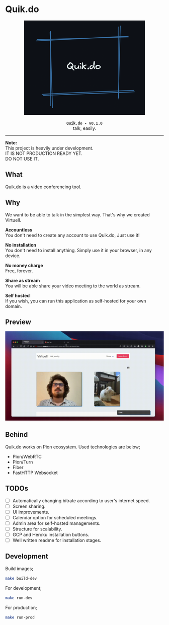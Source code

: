 # Quik.do

<div align="center">
	<img height="300px" src="doc/quik.do.png">
	<p>
		<strong><code>Quik.do - v0.1.0</code></strong> <br>
		talk, easily. <br>
	</p>
</div>

<hr>

**Note:**  
This project is heavily under development.  
IT IS NOT PRODUCTION READY YET.  
DO NOT USE IT.

## What

Quik.do is a video conferencing tool.

## Why

We want to be able to talk in the simplest way. That's why we created Virtuell.

**Accountless**  
You don't need to create any account to use Quik.do, Just use it!

**No installation**  
You don't need to install anything. Simply use it in your browser, in any device.

**No money charge**  
Free, forever.

**Share as stream**  
You will be able share your video meeting to the world as stream.

**Self hosted**  
If you wish, you can run this application as self-hosted for your own domain.

## Preview

<img src="doc/preview.gif">

## Behind

Quik.do works on Pion ecosystem. Used technologies are below;

- Pion/WebRTC
- Pion/Turn
- Fiber
- FastHTTP Websocket

## TODOs

- [ ] Automatically changing bitrate according to user's internet speed.  
- [ ] Screen sharing.  
- [ ] UI improvements.  
- [ ] Calendar option for scheduled meetings.  
- [ ] Admin area for self-hosted managements.  
- [ ] Structure for scalability.  
- [ ] GCP and Heroku installation buttons.  
- [ ] Well written readme for installation stages.  

## Development

Build images;  
```sh
make build-dev
```

For development;  
```sh
make run-dev
```

For production;  
```sh
make run-prod
```
